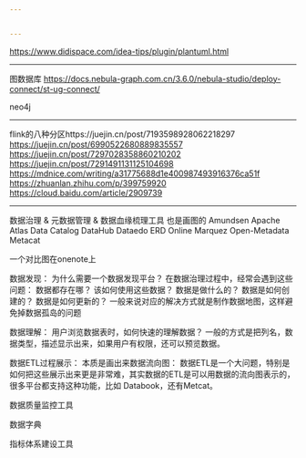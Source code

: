 ```yaml
---


---
```

https://www.didispace.com/idea-tips/plugin/plantuml.html


--- 
图数据库
https://docs.nebula-graph.com.cn/3.6.0/nebula-studio/deploy-connect/st-ug-connect/

neo4j

---
flink的八种分区https://juejin.cn/post/7193598928062218297
https://juejin.cn/post/6990522680889835557
https://juejin.cn/post/7297028358860210202
https://juejin.cn/post/7291491131125104698
https://mdnice.com/writing/a31775688d1e400987493916376ca51f
https://zhuanlan.zhihu.com/p/399759920
https://cloud.baidu.com/article/2909739


---
数据治理 & 元数据管理 & 数据血缘梳理工具 也是画图的
Amundsen
Apache Atlas
Data Catalog
DataHub
Dataedo
ERD Online
Marquez
Open-Metadata
Metacat

一个对比图在onenote上

数据发现：
为什么需要一个数据发现平台？
在数据治理过程中，经常会遇到这些问题： 数据都存在哪？ 该如何使用这些数据？ 数据是做什么的？ 数据是如何创建的？ 数据是如何更新的？
一般来说对应的解决方式就是制作数据地图，这样避免掉数据孤岛的问题

数据理解：
用户浏览数据表时，如何快速的理解数据？ 一般的方式是把列名，数据类型，描述显示出来，如果用户有权限，还可以预览数据。

数据ETL过程展示：
本质是画出来数据流向图： 数据ETL是一个大问题，特别是如何把这些展示出来更是非常难，其实数据的ETL是可以用数据的流向图表示的，很多平台都支持这种功能，比如 Databook，还有Metcat。

数据质量监控工具

数据字典

指标体系建设工具